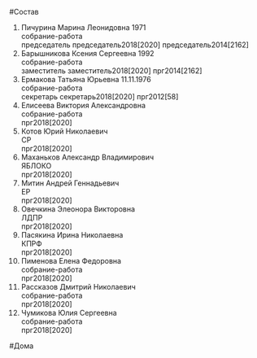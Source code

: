 #Состав  
1. Пичурина Марина Леонидовна 1971  
    собрание-работа  
    председатель председатель2018[2020] председатель2014[2162]  
2. Барышникова Ксения Сергеевна 1992  
    собрание-работа  
    заместитель заместитель2018[2020] прг2014[2162]  
3. Ермакова Татьяна Юрьевна 11.11.1976  
    собрание-работа  
    секретарь секретарь2018[2020] прг2012[58]  
4. Елисеева Виктория Александровна  
    собрание-работа  
    прг2018[2020]  
5. Котов Юрий Николаевич  
    СР  
    прг2018[2020]  
6. Маханьков Александр Владимирович  
    ЯБЛОКО  
    прг2018[2020]  
7. Митин Андрей Геннадьевич  
    ЕР  
    прг2018[2020]  
8. Овечкина Элеонора Викторовна  
    ЛДПР  
    прг2018[2020]  
9. Пасякина Ирина Николаевна  
    КПРФ  
    прг2018[2020]  
10. Пименова Елена Федоровна  
    собрание-работа  
    прг2018[2020]  
11. Рассказов Дмитрий Николаевич  
    собрание-работа  
    прг2018[2020]  
12. Чумикова Юлия Сергеевна  
    собрание-работа  
    прг2018[2020]  
  
#Дома  
